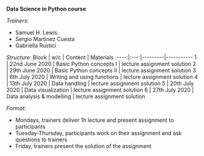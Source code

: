 
**Data Science in Python course**

*Trainers*: 
- Samuel H. Lewis
- Sergio Martinez Cuesta
- Gabriella Rustici

*Structure*:
Block | w/c | Content | Materials 
:----:|:---:|---------|-----------
1 | 22nd June 2020 | Basic Python concepts I | lecture   assignment   solution
2 | 29th June 2020 | Basic Python concepts II | lecture   assignment   solution
3 | 6th July 2020 | Writing and using functions | lecture   assignment   solution
4 | 13th July 2020 | Data handling | lecture   assignment   solution
5 | 20th July 2020 | Data visualization | lecture   assignment   solution
6 | 27th July 2020 | Data analysis & modelling | lecture   assignment   solution

*Format*: 
- Mondays, trainers deliver 1h lecture and present assignment to participants
- Tuesday-Thursday, participants work on their assignment and ask questions to trainers
- Friday, trainers present the solution of the assignment
